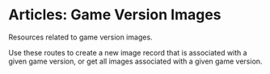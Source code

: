 # <a name="version_images_intro"></a>Articles: Game Version Images

Resources related to game version images.

Use these routes to create a new image record that is associated with a given game version, or get all images associated with a given game version.

